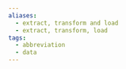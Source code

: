 ```yaml
---
aliases:
  - extract, transform and load
  - extract, transform, load
tags:
  - abbreviation
  - data
---
```


